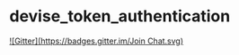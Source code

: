 # devise_token_authentication
[![Gitter](https://badges.gitter.im/Join Chat.svg)](https://gitter.im/thienquang/devise_token_authentication?utm_source=badge&utm_medium=badge&utm_campaign=pr-badge&utm_content=badge)